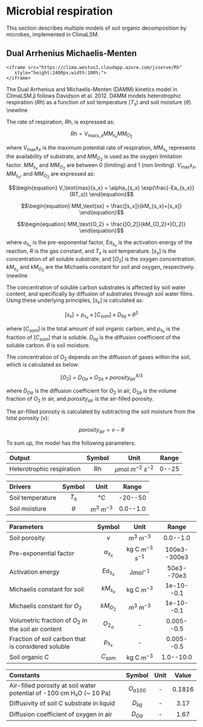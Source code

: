 # Microbial respiration
This section describes multiple models of soil organic decomposition
by microbes, implemented in ClimaLSM. 

## Dual Arrhenius Michaelis-Menten

```@raw html
<iframe src="https://clima.westus3.cloudapp.azure.com/jsserve/Rh"
   style="height:2400px;width:100%;">
</iframe>
```

The Dual Arrhenius and Michaelis-Menten (DAMM) kinetics model in ClimaLSM.jl follows Davidson et al. 2012. DAMM models heterotrophic respiration ($Rh$) as a function of soil temperature ($T_s$) and soil moisture ($\theta$). \newline

The rate of respiration, $Rh$, is expressed as:
```math
\begin{equation}
    Rh = V_\text{maxs_x}MM_{s_x}MM_{O_2}
\end{equation}
```

where $V_\text{max}{s_x}$ is the maximum potential rate of respiration, $MM_{s_x}$ represents the availability of substrate, and $MM_{O_2}$ is used as the oxygen limitation factor. $MM_{s_x}$ and $MM_{O_2}$ are between 0 (limiting) and 1 (non limiting). $V_\text{max}{s_x}$, $MM_{s_x}$, and $MM_{O_2}$ are expressed as:

```math
\begin{equation}
    V_\text{max}{s_x} = \alpha_{s_x} \exp(\frac{-Ea_{s_x}}{RT_s})
\end{equation}
```
```math
\begin{equation}
    MM_\text{sx} = \frac{[s_x]}{kM_{s_x}+[s_x]}
\end{equation}
```
```math
\begin{equation}
    MM_\text{O_2} = \frac{[O_2]}{kM_{O_2}+[O_2]}
\end{equation}
```
where $\alpha_{s_x}$ is the pre-exponential factor, $Ea_{s_x}$ is the activation energy of the reaction, $R$ is the gas constant, and $T_s$ is soil temperature. $[s_x]$ is the concentration of all soluble substrate, and $[O_2]$ is the oxygen concentration. $kM_{s_x}$ and $kM_{O_2}$ are the Michaelis constant for soil and oxygen, respectively. \newline

The concentration of soluble carbon substrates is affected by soil water content, and specifically by diffusion of substrates through soil water films. Using these underlying principles, $[s_x]$ is calculated as:
```math
\begin{equation}
    [s_x] = p_{s_x}\times[C_{som}]\times D_{liq}\times\theta^3
\end{equation}
```
where $[C_{som}]$ is the total amount of soil organic carbon, and $p_{s_x}$ is the fraction of $[C_{som}]$ that is soluble. $D_{liq}$ is the diffusion coefficient of the soluble carbon. $\theta$ is soil moisture.

The concentration of $O_2$ depends on the diffusion of gases within the soil, which is calculated as below:
```math
\begin{equation}
    [O_2] = D_{Oa}\times O_{2a} \times porosity_{air}^{4/3}
\end{equation}
```
where $D_{Oa}$ is the diffusion coefficient for $O_2$ in air, $O_{2a}$ is the volume fraction of $O_2$ in air, and $porosity_{air}$ is the air-filled porosity.

The air-filled porosity is calculated by subtracting the soil moisture from the total porosity ($\nu$):
```math
\begin{equation}
    porosity_{air} = \nu - \theta
\end{equation}
```

To sum up, the model has the following parameters:

| Output | Symbol | Unit | Range |
| :---         |     :---:      |    :---:      |     :---:   |
| Heterotrophic respiration  | Rh     | $\mu$mol $m^{-2}$ $s^{-2}$  | 0--25 |

| Drivers | Symbol | Unit | Range |
| :---         |     :---:      |    :---:      |     :---:   |
| Soil temperature | $T_s$  | $°C$  | -20--50 |
| Soil moisture     | $\theta$   | $m^3$ $m^{-3}$ | 0.0--1.0 |

| Parameters | Symbol | Unit | Range |
| :---         |     :---:      |    :---:      |     :---:   |
| Soil porosity | $\nu$  | $m^3$ $m^{-3}$  | 0.0--1.0 |
| Pre-exponential factor  | $\alpha_{s_x}$   | kg C $m^{-3}$ $s^{-1}$ | 100e3--300e3 |
| Activation energy | $Ea_{s_x}$  | J$mol^{-1}$  | 50e3--70e3 |
| Michaelis constant for soil    | $kM_{s_x}$   | kg C $m^{-3}$ | 1e-10--0.1 |
| Michaelis constant for $O_2$ | $kM_{O_2}$ | $m^3$ $m^{-3}$  | 1e-10--0.1 |
| Volumetric fraction of $O_2$ in the soil air content  | $O_{2_a}$   | - | 0.005--0.5 |
| Fraction of soil carbon that is considered soluble | $p_{s_x}$ | - | 0.005--0.5 |
| Soil organic C | $C_{som}$  | kg C $m^{-3}$ | 1.0--10.0 |
  
| Constants | Symbol | Unit | Value |
| :---         |     :---:      |    :---:      |     :---:   |
| Air-filled porosity at soil water potential of -100 cm H₂O (~ 10 Pa) | $O_{a100}$ | - | 0.1816 |
| Diffusivity of soil C substrate in liquid | $D_{liq}$ | - | 3.17 |
| Diffusion coefficient of oxygen in air | $D_{Oa}$ | - | 1.67 |
